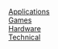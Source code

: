 [Applications](Applications/index.html)<br>
[Games](Games/index.html)<br>
[Hardware](Hardware/index.html)<br>
[Technical](Technical/index.html)<br>
